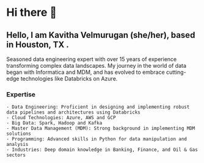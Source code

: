 # Hi there 👋

## Hello, I am Kavitha Velmurugan (she/her), based in Houston, TX .

Seasoned data engineering expert with over 15 years of experience transforming complex data landscapes. My journey in the world of data began with Informatica and MDM, 
and has evolved to embrace cutting-edge technologies like Databricks on Azure.


### Expertise
    - Data Engineering: Proficient in designing and implementing robust data pipelines and architectures using Databricks
    - Cloud Technologies: Azure, AWS and GCP
    - Big Data: Spark, Hadoop and Kafka
    - Master Data Management (MDM): Strong background in implementing MDM solutions
    - Programming: Advanced skills in Python for data manipulation and analysis
    - Industries: Deep domain knowledge in Banking, Finance, and Oil & Gas sectors
